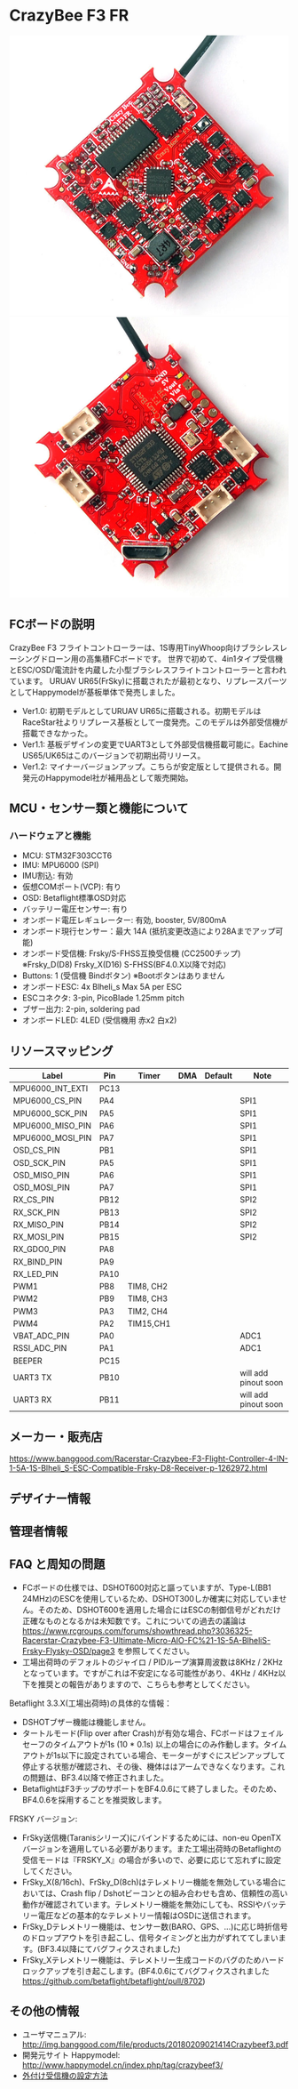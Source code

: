 # CrazyBee F3 FR
![CrazyBee F3 FR front](images/CrazyBeeF3FRtop.jpg)
![CrazyBee F3 FR back](images/CrazyBeeF3FRbottom.jpg)

## FCボードの説明
CrazyBee F3 フライトコントローラーは、1S専用TinyWhoop向けブラシレスレーシングドローン用の高集積FCボードです。
世界で初めて、4in1タイプ受信機とESC/OSD/電流計を内蔵した小型ブラシレスフライトコントローラーと言われています。
URUAV UR65(FrSky)に搭載されたが最初となり、リプレースパーツとしてHappymodelが基板単体で発売しました。  

* Ver1.0: 初期モデルとしてURUAV UR65に搭載される。初期モデルはRaceStar社よりリプレース基板として一度発売。このモデルは外部受信機が搭載できなかった。
* Ver1.1: 基板デザインの変更でUART3として外部受信機搭載可能に。Eachine US65/UK65はこのバージョンで初期出荷リリース。
* Ver1.2: マイナーバージョンアップ。こちらが安定版として提供される。開発元のHappymodel社が補用品として販売開始。


## MCU・センサー類と機能について

### ハードウェアと機能

  - MCU: STM32F303CCT6
  - IMU: MPU6000 (SPI) 
  - IMU割込: 有効
  - 仮想COMポート(VCP): 有り
  - OSD: Betaflight標準OSD対応
  - バッテリー電圧センサー: 有り
  - オンボード電圧レギュレーター: 有効, booster, 5V/800mA
  - オンボード現行センサー：最大 14A (抵抗変更改造により28Aまでアップ可能)
  - オンボード受信機: Frsky/S-FHSS互換受信機 (CC2500チップ) ※Frsky_D(D8) Frsky_X(D16) S-FHSS(BF4.0.X以降で対応)
  - Buttons: 1 (受信機 Bindボタン) ※Bootボタンはありません
  - オンボードESC: 4x Blheli_s Max 5A per ESC
  - ESCコネクタ: 3-pin, PicoBlade 1.25mm pitch
  - ブザー出力: 2-pin, soldering pad
  - オンボードLED: 4LED (受信機用 赤x2 白x2)

## リソースマッピング

| Label                      | Pin  | Timer | DMA | Default     | Note                             |
|----------------------------|------|-------|-----|-------------|----------------------------------|
| MPU6000_INT_EXTI           | PC13 |       |     |             |                                  |
| MPU6000_CS_PIN             | PA4  |       |     |             |    SPI1                          |
| MPU6000_SCK_PIN            | PA5  |       |     |             |    SPI1                          |
| MPU6000_MISO_PIN           | PA6  |       |     |             |    SPI1                          |
| MPU6000_MOSI_PIN           | PA7  |       |     |             |    SPI1                          |
| OSD_CS_PIN                 | PB1  |       |     |             |    SPI1                          |
| OSD_SCK_PIN                | PA5  |       |     |             |    SPI1                          |
| OSD_MISO_PIN               | PA6  |       |     |             |    SPI1                          |
| OSD_MOSI_PIN               | PA7  |       |     |             |    SPI1                          |
| RX_CS_PIN                  | PB12 |       |     |             |    SPI2                          |
| RX_SCK_PIN                 | PB13 |       |     |             |    SPI2                          |
| RX_MISO_PIN                | PB14 |       |     |             |    SPI2                          |
| RX_MOSI_PIN                | PB15 |       |     |             |    SPI2                          |
| RX_GDO0_PIN                | PA8  |       |     |             |                                  |
| RX_BIND_PIN                | PA9  |       |     |             |                                  |
| RX_LED_PIN                 | PA10 |       |     |             |                                  |
| PWM1                       | PB8  | TIM8, CH2 | |             |                                  |
| PWM2                       | PB9  | TIM8, CH3 | |             |                                  |
| PWM3                       | PA3  | TIM2, CH4 | |             |                                  |
| PWM4                       | PA2  | TIM15,CH1 | |             |                                  |
| VBAT_ADC_PIN               | PA0  |       |     |             |      ADC1                        |
| RSSI_ADC_PIN               | PA1  |       |     |             |      ADC1                        |
| BEEPER                     | PC15 |       |     |             |                                  |
| UART3 TX                   | PB10 |       |     |             |      will add pinout soon        |
| UART3 RX                   | PB11 |       |     |             |      will add pinout soon        |


## メーカー・販売店

https://www.banggood.com/Racerstar-Crazybee-F3-Flight-Controller-4-IN-1-5A-1S-Blheli_S-ESC-Compatible-Frsky-D8-Receiver-p-1262972.html

## デザイナー情報

## 管理者情報

## FAQ と周知の問題

 - FCボードの仕様では、DSHOT600対応と謳っていますが、Type-L(BB1 24MHz)のESCを使用しているため、DSHOT300しか確実に対応していません。そのため、DSHOT600を適用した場合にはESCの制御信号がどれだけ正確なものとなるかは未知数です。これについての過去の議論は https://www.rcgroups.com/forums/showthread.php?3036325-Racerstar-Crazybee-F3-Ultimate-Micro-AIO-FC%21-1S-5A-BlheliS-Frsky-Flysky-OSD/page3 を参照してください。
- 工場出荷時のデフォルトのジャイロ / PIDループ演算周波数は8KHz / 2KHzとなっています。ですがこれは不安定になる可能性があり、4KHz / 4KHz以下を推奨との報告がありますので、こちらも参考としてください。


Betaflight 3.3.X(工場出荷時)の具体的な情報：

- DSHOTブザー機能は機能しません。
- タートルモード(Flip over after Crash)が有効な場合、FCボードはフェイルセーフのタイムアウトが1s (10 * 0.1s) 以上の場合にのみ作動します。タイムアウトが1s以下に設定されている場合、モーターがすぐにスピンアップして停止する状態が確認され、その後、機体ははアームできなくなります。これの問題は、BF3.4以降で修正されました。
- BetaflightはF3チップのサポートをBF4.0.6にて終了しました。そのため、BF4.0.6を採用することを推奨致します。


FRSKY バージョン:

- FrSky送信機(Taranisシリーズ)にバインドするためには、non-eu OpenTXバージョンを適用している必要があります。また工場出荷時のBetaflightの受信モードは『FRSKY_X』の場合が多いので、必要に応じて忘れずに設定してください。
- FrSky_X(8/16ch)、FrSky_D(8ch)はテレメトリー機能を無効している場合においては、Crash flip / Dshotビーコンとの組み合わせも含め、信頼性の高い動作が確認されています。テレメトリー機能を無効にしても、RSSIやバッテリー電圧などの基本的なテレメトリー情報はOSDに送信されます。
- FrSky_Dテレメトリー機能は、センサー数(BARO、GPS、...)に応じ時折信号のドロップアウトを引き起こし、信号タイミングと出力がずれててしまいます。(BF3.4以降にてバグフィクスされました)
- FrSky_Xテレメトリー機能は、テレメトリー生成コードのバグのためハードロックアップを引き起こします。(BF4.0.6にてバグフィクスされました https://github.com/betaflight/betaflight/pull/8702)


## その他の情報
   * ユーザマニュアル: http://img.banggood.com/file/products/20180209021414Crazybeef3.pdf  
   * 開発元サイト Happymodel: http://www.happymodel.cn/index.php/tag/crazybeef3/  
   * [外付け受信機の設定方法](HowtouseExternalrecevieronCrazybeeF3flightcontroller.pdf)

